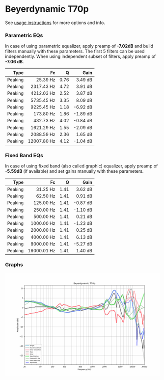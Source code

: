# Beyerdynamic T70p
See [usage instructions](https://github.com/jaakkopasanen/AutoEq#usage) for more options and info.

### Parametric EQs
In case of using parametric equalizer, apply preamp of **-7.02dB** and build filters manually
with these parameters. The first 5 filters can be used independently.
When using independent subset of filters, apply preamp of **-7.06 dB**.

| Type    | Fc          |    Q | Gain     |
|--------:|------------:|-----:|---------:|
| Peaking | 25.39 Hz    | 0.76 | 3.49 dB  |
| Peaking | 2317.43 Hz  | 4.72 | 3.91 dB  |
| Peaking | 4212.03 Hz  | 2.52 | 3.87 dB  |
| Peaking | 5735.45 Hz  | 3.35 | 8.09 dB  |
| Peaking | 9225.45 Hz  | 1.18 | -6.92 dB |
| Peaking | 173.80 Hz   | 1.86 | -1.89 dB |
| Peaking | 432.73 Hz   | 4.02 | -0.84 dB |
| Peaking | 1621.29 Hz  | 1.55 | -2.09 dB |
| Peaking | 2088.59 Hz  | 2.36 | 1.65 dB  |
| Peaking | 12007.80 Hz | 4.12 | -1.04 dB |

### Fixed Band EQs
In case of using fixed band (also called graphic) equalizer, apply preamp of **-5.59dB**
(if available) and set gains manually with these parameters.

| Type    | Fc          |    Q | Gain     |
|--------:|------------:|-----:|---------:|
| Peaking | 31.25 Hz    | 1.41 | 3.62 dB  |
| Peaking | 62.50 Hz    | 1.41 | 0.91 dB  |
| Peaking | 125.00 Hz   | 1.41 | -0.87 dB |
| Peaking | 250.00 Hz   | 1.41 | -1.10 dB |
| Peaking | 500.00 Hz   | 1.41 | 0.21 dB  |
| Peaking | 1000.00 Hz  | 1.41 | -1.23 dB |
| Peaking | 2000.00 Hz  | 1.41 | 0.25 dB  |
| Peaking | 4000.00 Hz  | 1.41 | 6.13 dB  |
| Peaking | 8000.00 Hz  | 1.41 | -5.27 dB |
| Peaking | 16000.01 Hz | 1.41 | 1.40 dB  |

### Graphs
![](./Beyerdynamic%20T70p.png)